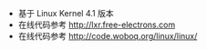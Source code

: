 * 基于 Linux Kernel 4.1 版本
* 在线代码参考 http://lxr.free-electrons.com
* 在线代码参考 http://code.woboq.org/linux/linux/
